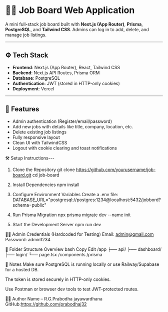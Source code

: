 # 🧑‍💼 Job Board Web Application

A mini full-stack job board built with **Next.js (App Router)**, **Prisma**, **PostgreSQL**, and **Tailwind CSS**. Admins can log in to add, delete, and manage job listings.

---


## ⚙️ Tech Stack

- **Frontend**: Next.js (App Router), React, Tailwind CSS
- **Backend**: Next.js API Routes, Prisma ORM
- **Database**: PostgreSQL
- **Authentication**: JWT (stored in HTTP-only cookies)
- **Deployment**: Vercel

---

## 📸 Features

- Admin authentication (Register/email/password)
- Add new jobs with details like title, company, location, etc.
- Delete existing job listings
- Fully responsive  layout
- Clean UI with TailwindCSS
- Logout with cookie clearing and toast notifications

🛠️ Setup Instructions---

1. Clone the Repository
git clone https://github.com/yourusername/job-board.git
cd job-board

2. Install Dependencies
npm install

3. Configure Environment Variables
Create a .env file:
DATABASE_URL="postgresql://postgres:1234@localhost:5432/jobbord?schema=public"


4. Run Prisma Migration
npx prisma migrate dev --name init

5. Start the Development Server
npm run dev

👨‍💻 Admin Credentials (Hardcoded for Testing)
Email: admin@gmail.com
Password: admin1234


📂 Folder Structure Overview
bash
Copy
Edit
/app
  ├── api/
  ├── dashboard/
  ├── login/
  └── page.tsx
/components
/prisma

📌 Notes
Make sure PostgreSQL is running locally or use Railway/Supabase for a hosted DB.

The token is stored securely in HTTP-only cookies.

Use Postman or browser dev tools to test JWT-protected routes.

🧑‍🎓 Author
Name – R.G.Prabodha jayawardhana
GitHub:https://github.com/prabodhaj32


